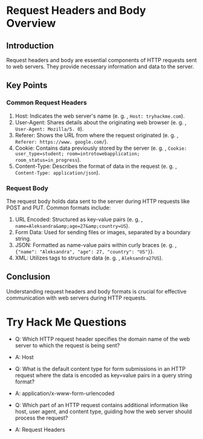 # Request Headers and Body Overview 

## Introduction 
Request headers and body are essential components of HTTP requests sent to web servers. They provide necessary information and data to the server. 

## Key Points 

### Common Request Headers 
1. Host: Indicates the web server's name (e. g. , `Host: tryhackme.com`). 
2. User-Agent: Shares details about the originating web browser (e. g. , `User-Agent: Mozilla/5. 0`). 
3. Referer: Shows the URL from where the request originated (e. g. , `Referer: https://www. google.com/`). 
4. Cookie: Contains data previously stored by the server (e. g. , `Cookie: user_type=student; room=introtowebapplication; room_status=in_progress`). 
5. Content-Type: Describes the format of data in the request (e. g. , `Content-Type: application/json`). 

### Request Body 
The request body holds data sent to the server during HTTP requests like POST and PUT. Common formats include: 

1. URL Encoded: Structured as key-value pairs (e. g. , `name=Aleksandra&amp;age=27&amp;country=US`). 
2. Form Data: Used for sending files or images, separated by a boundary string. 
3. JSON: Formatted as name-value pairs within curly braces (e. g. , `{"name": "Aleksandra", "age": 27, "country": "US"}`). 
4. XML: Utilizes tags to structure data (e. g. , `Aleksandra27US`). 

## Conclusion 
Understanding request headers and body formats is crucial for effective communication with web servers during HTTP requests.

# Try Hack Me Questions

- Q: Which HTTP request header specifies the domain name of the web server to which the request is being sent?
- A: Host

- Q: What is the default content type for form submissions in an HTTP request where the data is encoded as key=value pairs in a query string format?
- A: application/x-www-form-urlencoded

- Q: Which part of an HTTP request contains additional information like host, user agent, and content type, guiding how the web server should process the request?

- A: Request Headers
